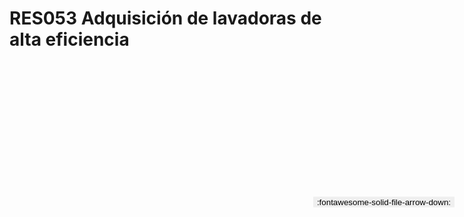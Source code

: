 
# RES053  Adquisición de lavadoras de alta eficiencia

<a href='../RES053  Adquisición de lavadoras de alta eficiencia.pdf' download>
<button class='md-button -primary' 
id='download-btn' style="position: fixed; top: 10%; right: 20px; 
        transform: translateY(-50%); z-index: 1000;  border: none; ">
:fontawesome-solid-file-arrow-down: 
</button>
</a>

<div 
    id='../RES053  Adquisición de lavadoras de alta eficiencia.pdf' 
    data-pdf-url='../RES053  Adquisición de lavadoras de alta eficiencia.pdf'
    style=' width: 100%; height: auto;overflow: auto;'>
</div>


